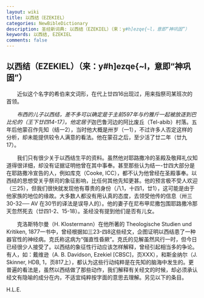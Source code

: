 ```yaml
---
layout: wiki
title: 以西结（EZEKIEL）
categories: NewBibleDictionary
description: 圣经新词典: 以西结（EZEKIEL）（来：y#h]ezqe{~l，意即“神巩固”）
keywords: 以西结, EZEKIEL
comments: false
---
```


## 以西结（EZEKIEL）（来：y#h]ezqe{~l，意即“神巩固”）

　　近似这个名字的希伯来文词形，在代上廿四16出现过，用来指祭司某班次的首领。

　　*布西的儿子以西结，差不多可以确定是于主前597年与约雅斤一起被放逐到巴比伦的（王下廿四14-17）。他定居于*迦巴鲁河边的阿比废丘（Tel-abib）村落。五年后他蒙召作先知（结一2），当时他大概是卅岁（一1），不过许多人否定这样的分析，却未能提供较令人满意的看法。他在蒙召之后，至少活了廿二年（廿九17）。

　　我们只有很少关于以西结生平的资料。虽然他对耶路撒冷的圣殿及敬拜礼仪知道得很详细，却没有证据证明他曾在其中事奉。甚至那些认为结一-廿四大部分是在耶路撒冷宣告的人，例如库克（Cooke, ICC），都不认为他曾经在圣殿事奉。以西结的思想受关乎祭司的象征影响，比任何其他先知更甚。他的预言极不受人欢迎（三25），但我们很快就发现他有尊贵的身份（八1，十四1，廿1），这可能是由于他家族的地位的缘故。大多数人都没有用认真的态度，去领受他传的信息（卅三30-32── AV 在30节的译法是误导人的）。他的妻子在尼布甲尼撒包围耶路撒冷那天忽然死去（廿四1-2、15-18）。圣经没有提到他们是否有儿女。

　　克洛斯特尔曼（H. Klostermann）在他所著的 Theologische Studien und Kritiken, 1877一书中，曾经根据如三23-四8这些经文，企图证明以西结患了一种器官性的神经病。克氏称这病为“强直性昏厥”。克氏的见解虽然风行一时，但今日已经很少人接受了。以西结的象征性行动应该怎样解释，曾经引起相当多的争论。有人，如：戴维逊（A. B. Davidson, Ezekiel [CBSC]，页XXX），和斯金纳尔（J. Skinner, HDB, 1，页817上），都认为这些行动纯粹是在先知的脑海中发生的。更普遍的看法是，虽然以西结做了那些动作，我们解释有关经文的时候，却必须承认经文有隐喻的成分在内，不适宜纯粹按字面的意思去理解。另见以下的条目。

H.L.E.








